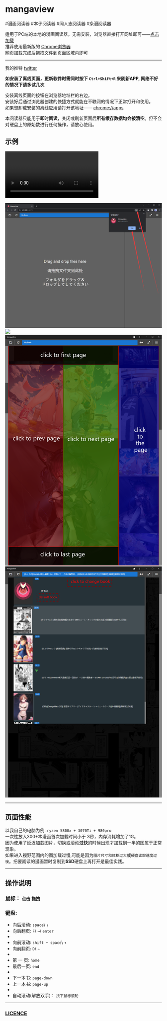 #  mangaview

#漫画阅读器  #本子阅读器  #同人志阅读器 #条漫阅读器

适用于PC端的本地的漫画阅读器。无需安装，浏览器直接打开网址即可——[点击加载](https://nohnolife.github.io/mangaview/dist/index.html)\
推荐使用最新版的 [Chrome浏览器](https://www.google.com/chrome/)\
网页加载完成后拖拽文件到页面区域内即可
___
我的推特 [twitter](https://twitter.com/mousoug)

**如安装了离线页面，更新软件时需同时按下 `Ctrl+Shift+R` 来刷新APP, 网络不好的情况下请多试几次**

安装离线页面的按钮在浏览器地址栏的右边。\
安装好后通过浏览器创建的快捷方式就能在不联网的情况下正常打开和使用。\
如果想卸载安装的离线应用请打开该地址—— [chrome://apps](chrome://apps)

本阅读器只能用于**即时阅读**，关闭或刷新页面后**所有缓存数据均会被清空**。但不会对硬盘上的原始数进行任何操作，请放心使用。

## 示例

<video src="https://github.com/NOHNOLIFE/mangaview/blob/main/description/sample.mp4" controls>
你的浏览器不支持 <code>video</code> 标签。
</video>

![](https://github.com/NOHNOLIFE/mangaview/blob/main/description/desc%201.png)
![](https://github.com/NOHNOLIFE/mangaview/blob/main/description/desc%205.png)
![](https://github.com/NOHNOLIFE/mangaview/blob/main/description/desc%206.png)
![](https://github.com/NOHNOLIFE/mangaview/blob/main/description/desc%207.png)

___
## 页面性能
以我自己的电脑为例: `ryzen 5800x + 3070Ti + 980pro`\
一次性放入300+本漫画首次加载时间小于 3秒，内存消耗增加了1G。\
因为使用了延迟加载图片，切换或滚动**过快**的时候出现才加载到一半的图属于正常现象。\
如果进入视野范围内的图加载过慢,可能是因为`图片尺寸和体积过大`或`硬盘读取速度过慢`。把要阅读的漫画暂时复制到**SSD**硬盘上再打开是最佳实践。
___
## 操作说明
### 鼠标： `点击`  `拖拽`

### 键盘:
* 向后滚动: `space`\ `↓`
* 向后翻页: `F`\ `→`\ `enter`
*
* 向前滚动: `shift + space`\ `↑`
* 向前翻页: `D`\ `←`
*
* 第 一 页: `home`
* 最后一页: `end`
* 
* 下一本书: `page-down`
* 上一本书: `page-up`
* 
* 自动滚动(解放双手)： `按下鼠标滚轮`
___
###  [LICENCE](https://github.com/NOHNOLIFE/mangaview/blob/main/LICENSE)
